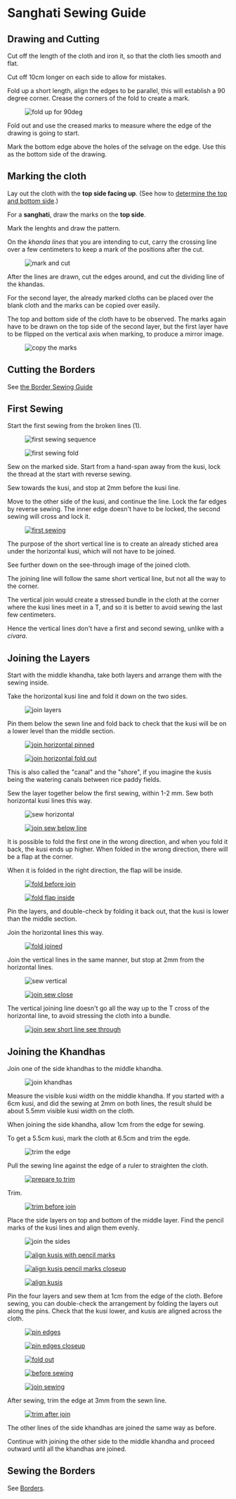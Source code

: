 # Sanghati Sewing Guide

## Drawing and Cutting

Cut off the length of the cloth and iron it, so that the cloth lies smooth and flat.

Cut off 10cm longer on each side to allow for mistakes.

Fold up a short length, align the edges to be parallel, this will establish a 90
degree corner. Crease the corners of the fold to create a mark.

<!-- latex
\setlength{\nextPhotoWidth}{0.5\textwidth}
-->

<figure>

![fold up for 90deg](/img/sanghati/figures/fold-up-for-90deg.jpg)

</figure>

Fold out and use the creased marks to measure where the edge of the drawing is
going to start.

Mark the bottom edge above the holes of the selvage on the edge. Use this as the
bottom side of the drawing.

<!-- latex
\clearpage
-->

## Marking the cloth

Lay out the cloth with the **top side facing up**. (See how to [determine the top and bottom side](/en/sabong-guide#determine-the-top-and-bottom-side).)

For a **sanghati**, draw the marks on the **top side**.

Mark the lenghts and draw the pattern.

On the *khanda lines* that you are intending to cut, carry the crossing line
over a few centimeters to keep a mark of the positions after the cut.

<!-- latex
\setlength{\nextPhotoWidth}{0.5\textwidth}
-->

<figure>

![mark and cut](/img/sanghati/figures/mark-and-cut.jpg)

</figure>

After the lines are drawn, cut the edges around, and cut the dividing line of
the khandas.

For the second layer, the already marked cloths can be placed over the blank
cloth and the marks can be copied over easily.

The top and bottom side of the cloth have to be observed. The marks again have
to be drawn on the top side of the second layer, but the first layer have to be
flipped on the vertical axis when marking, to produce a mirror image.

<!-- latex
\setlength{\nextPhotoWidth}{0.6\textwidth}
-->

<figure>

![copy the marks](/img/sanghati/figures/copy-the-marks.jpg)

</figure>

## Cutting the Borders

See [the Border Sewing Guide](/en/borders)

## First Sewing

Start the first sewing from the broken lines (1).

<!-- latex
\setlength{\nextPhotoWidth}{0.5\textwidth}
-->

<figure>

![first sewing sequence](/img/sanghati/figures/first-sewing-sequence.jpg)

</figure>

<!-- latex
\setlength{\nextPhotoWidth}{0.5\textwidth}
-->

<figure>

![first sewing fold](/img/sanghati/figures/first-sewing-fold.jpg)

</figure>

Sew on the marked side. Start from a hand-span away from the kusi, lock the
thread at the start with reverse sewing.

Sew towards the kusi, and stop at 2mm before the kusi line.

Move to the other side of the kusi, and continue the line. Lock the far edges by
reverse sewing. The inner edge doesn't have to be locked, the second sewing will
cross and lock it.

<!-- latex
\setlength{\nextPhotoWidth}{0.5\textwidth}
-->

<figure>

[![first sewing](/img/sanghati/photos/first-sewing-w500.jpg)](/img/sanghati/photos/first-sewing-orig.jpg)

</figure>

The purpose of the short vertical line is to create an already stiched area
under the horizontal kusi, which will not have to be joined.

See further down on the see-through image of the joined cloth.

The joining line will follow the same short vertical line, but not all the way
to the corner.

The vertical join would create a stressed bundle in the cloth at the corner
where the kusi lines meet in a T, and so it is better to avoid sewing the last
few centimeters.

Hence the vertical lines don't have a first and second sewing, unlike with a
*civara*.

## Joining the Layers

Start with the middle khandha, take both layers and arrange them with the sewing inside.

Take the horizontal kusi line and fold it down on the two sides.

<!-- latex
\setlength{\nextPhotoWidth}{0.5\textwidth}
-->

<figure>

![join layers](/img/sanghati/figures/join-layers.jpg)

</figure>

Pin them below the sewn line and fold back to check that the kusi will be on a
lower level than the middle section.

<figure>

[![join horizontal pinned](/img/sanghati/photos/join-horizontal-pinned-w500.jpg)](/img/sanghati/photos/join-horizontal-pinned-orig.jpg)

</figure>

<!-- latex
\setlength{\nextPhotoWidth}{0.5\textwidth}
-->

<figure>

[![join horizontal fold out](/img/sanghati/photos/join-horizontal-fold-out-w500.jpg)](/img/sanghati/photos/join-horizontal-fold-out-orig.jpg)

</figure>

This is also called the "canal" and the "shore", if you imagine the kusis being
the watering canals between rice paddy fields.

Sew the layer together below the first sewing, within 1-2 mm. Sew both
horizontal kusi lines this way.

<!-- latex
\begin{multicols}{2}

\setlength{\nextPhotoWidth}{0.8\linewidth}
-->

<figure>

![sew horizontal](/img/sanghati/figures/sew-horizontal-lines.jpg)

</figure>

<!-- latex

\columnbreak

\setlength{\nextPhotoWidth}{\linewidth}
-->

<figure>

[![join sew below line](/img/sanghati/photos/join-sew-below-line-w500.jpg)](/img/sanghati/photos/join-sew-below-line-orig.jpg)

</figure>

<!-- latex
\end{multicols}

\clearpage
-->

It is possible to fold the first one in the wrong direction, and when you fold
it back, the kusi ends up higher. When folded in the wrong direction, there will
be a flap at the corner.

When it is folded in the right direction, the flap will be inside.

<!-- latex
\setlength{\nextPhotoWidth}{0.5\textwidth}
-->

<figure>

[![fold before join](/img/sanghati/photos/fold-before-join-w500.jpg)](/img/sanghati/photos/fold-before-join-orig.jpg)

</figure>

<figure>

[![fold flap inside](/img/sanghati/photos/fold-flap-inside-w500.jpg)](/img/sanghati/photos/fold-flap-inside-orig.jpg)

</figure>

Pin the layers, and double-check by folding it back out, that the kusi is lower
than the middle section.

Join the horizontal lines this way.

<figure>

[![fold joined](/img/sanghati/photos/fold-joined-w500.jpg)](/img/sanghati/photos/fold-joined-orig.jpg)

</figure>

Join the vertical lines in the same manner, but stop at 2mm from the horizontal lines.

<!-- latex
\begin{multicols}{2}

\setlength{\nextPhotoWidth}{0.8\linewidth}
-->

<figure>

![sew vertical](/img/sanghati/figures/sew-vertical-lines.jpg)

</figure>

<!-- latex

\columnbreak

\setlength{\nextPhotoWidth}{\linewidth}
-->

<figure>

[![join sew close](/img/sanghati/photos/join-sew-close-w500.jpg)](/img/sanghati/photos/join-sew-close-orig.jpg)

</figure>

<!-- latex
\end{multicols}

\clearpage
-->

The vertical joining line doesn't go all the way up to the T cross of the
horizontal line, to avoid stressing the cloth into a bundle.

<figure>

[![join sew short line see through](/img/sanghati/photos/join-sew-short-line-see-through-w500.jpg)](/img/sanghati/photos/join-sew-short-line-see-through-orig.jpg)

</figure>

## Joining the Khandhas

Join one of the side khandhas to the middle khandha.

<!-- latex
\setlength{\nextPhotoWidth}{0.5\textwidth}
-->

<figure>

![join khandhas](/img/sanghati/figures/join-khandhas.jpg)

</figure>

Measure the visible kusi width on the middle khandha. If you started with a 6cm
kusi, and did the sewing at 2mm on both lines, the result shuld be about 5.5mm
visible kusi width on the cloth.

When joining the side khandha, allow 1cm from the edge for sewing.

To get a 5.5cm kusi, mark the cloth at 6.5cm and trim the egde.

<!-- latex
\setlength{\nextPhotoWidth}{0.4\textwidth}
-->

<figure>

![trim the edge](/img/sanghati/figures/trim-the-edge.jpg)

</figure>

<!-- latex
\clearpage
-->

Pull the sewing line against the edge of a ruler to straighten the cloth.

<figure>

[![prepare to trim](/img/sanghati/photos/khandhas-prepare-to-trim-w500.jpg)](/img/sanghati/photos/khandhas-prepare-to-trim-orig.jpg)

</figure>

Trim.

<figure>

[![trim before join](/img/sanghati/photos/khandhas-trim-before-join-w500.jpg)](/img/sanghati/photos/khandhas-trim-before-join-orig.jpg)

</figure>

<!-- latex
\clearpage
-->

Place the side layers on top and bottom of the middle layer. Find the pencil
marks of the kusi lines and align them evenly.

<figure>

![join the sides](/img/sanghati/figures/join-sides.jpg)

</figure>

<figure>

[![align kusis with pencil marks](/img/sanghati/photos/khandhas-align-kusis-pencil-mark-w500.jpg)](/img/sanghati/photos/khandhas-align-kusis-pencil-mark-orig.jpg)

</figure>

<figure>

[![align kusis pencil marks closeup](/img/sanghati/photos/khandhas-align-kusis-pencil-mark-closeup-w500.jpg)](/img/sanghati/photos/khandhas-align-kusis-pencil-mark-closeup-orig.jpg)

</figure>

<figure>

[![align kusis](/img/sanghati/photos/khandhas-align-kusis-w500.jpg)](/img/sanghati/photos/khandhas-align-kusis-orig.jpg)

</figure>

Pin the four layers and sew them at 1cm from the edge of the cloth. Before
sewing, you can double-check the arrangement by folding the layers out along the
pins. Check that the kusi lower, and kusis are aligned across the cloth.

<figure>

[![pin edges](/img/sanghati/photos/khandhas-pin-edges-w500.jpg)](/img/sanghati/photos/khandhas-pin-edges-orig.jpg)

</figure>

<figure>

[![pin edges closeup](/img/sanghati/photos/khandhas-pin-edges-closeup-w500.jpg)](/img/sanghati/photos/khandhas-pin-edges-closeup-orig.jpg)

</figure>

<figure>

[![fold out](/img/sanghati/photos/khandhas-fold-out-w500.jpg)](/img/sanghati/photos/khandhas-fold-out-orig.jpg)

</figure>

<figure>

[![before sewing](/img/sanghati/photos/khandhas-before-sewing-w500.jpg)](/img/sanghati/photos/khandhas-before-sewing-orig.jpg)

</figure>

<figure>

[![join sewing](/img/sanghati/photos/khandhas-join-sewing-w500.jpg)](/img/sanghati/photos/khandhas-join-sewing-orig.jpg)

</figure>

After sewing, trim the edge at 3mm from the sewn line.

<figure>

[![trim after join](/img/sanghati/photos/khandhas-trim-after-join-w500.jpg)](/img/sanghati/photos/khandhas-trim-after-join-orig.jpg)

</figure>

The other lines of the side khandhas are joined the same way as before.

Continue with joining the other side to the middle khandha and proceed outward
until all the khandhas are joined.

## Sewing the Borders

See [Borders](/en/borders).


